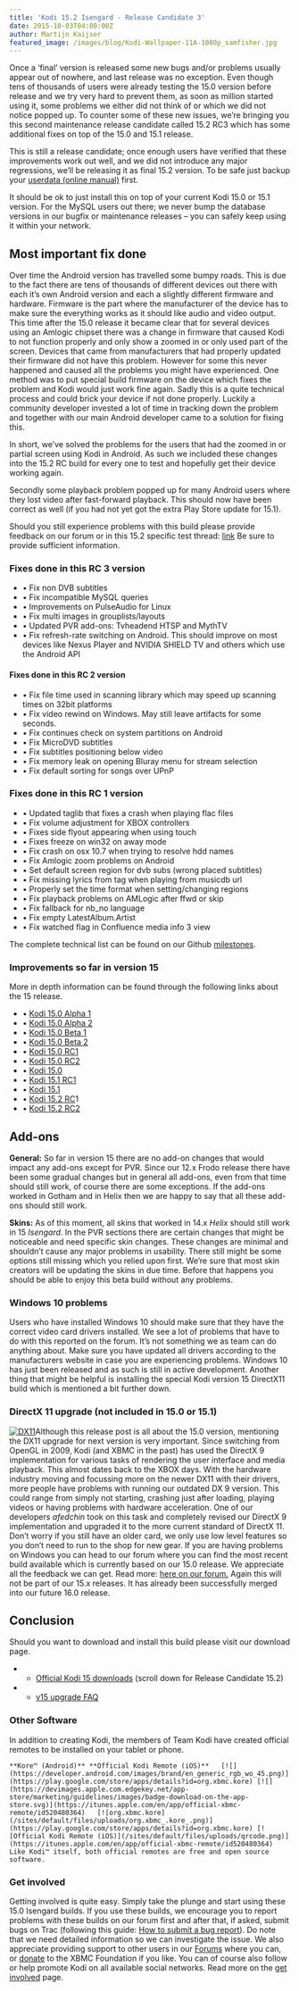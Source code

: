 ```yaml
---
title: 'Kodi 15.2 Isengard - Release Candidate 3'
date: 2015-10-03T04:00:00Z
author: Martijn Kaijser
featured_image: /images/blog/Kodi-Wallpaper-11A-1080p_samfisher.jpg
---
```

Once a ‘final’ version is released some new bugs and/or problems usually appear out of nowhere, and last release was no exception. Even though tens of thousands of users were already testing the 15.0 version before release and we try very hard to prevent them, as soon as million started using it, some problems we either did not think of or which we did not notice popped up. To counter some of these new issues, we’re bringing you this second maintenance release candidate called 15.2 RC3 which has some additional fixes on top of the 15.0 and 15.1 release.

 This is still a release candidate; once enough users have verified that these improvements work out well, and we did not introduce any major regressions, we’ll be releasing it as final 15.2 version. To be safe just backup your [userdata (online manual)](https://kodi.wiki/view/Userdata) first.

 It should be ok to just install this on top of your current Kodi 15.0 or 15.1 version. For the MySQL users out there; we never bump the database versions in our bugfix or maintenance releases – you can safely keep using it within your network.

 Most important fix done
-----------------------

 Over time the Android version has travelled some bumpy roads. This is due to the fact there are tens of thousands of different devices out there with each it’s own Android version and each a slightly different firmware and hardware. Firmware is the part where the manufacturer of the device has to make sure the everything works as it should like audio and video output. This time after the 15.0 release it became clear that for several devices using an Amlogic chipset there was a change in firmware that caused Kodi to not function properly and only show a zoomed in or only used part of the screen. Devices that came from manufacturers that had properly updated their firmware did not have this problem. However for some this never happened and caused all the problems you might have experienced. One method was to put special build firmware on the device which fixes the problem and Kodi would just work fine again. Sadly this is a quite technical process and could brick your device if not done properly. Luckily a community developer invested a lot of time in tracking down the problem and together with our main Android developer came to a solution for fixing this.

 In short, we’ve solved the problems for the users that had the zoomed in or partial screen using Kodi in Android. As such we included these changes into the 15.2 RC build for every one to test and hopefully get their device working again.

 Secondly some playback problem popped up for many Android users where they lost video after fast-forward playback. This should now have been correct as well (if you had not yet got the extra Play Store update for 15.1).

 Should you still experience problems with this build please provide feedback on our forum or in this 15.2 specific test thread: [link](https://forum.kodi.tv/showthread.php?tid=233293) Be sure to provide sufficient information.

 ### Fixes done in this RC 3 version

 
 * • Fix non DVB subtitles
 * • Fix incompatible MySQL queries
 * • Improvements on PulseAudio for Linux
 * • Fix multi images in grouplists/layouts
 * • Updated PVR add-ons: Tvheadend HTSP and MythTV
 * • Fix refresh-rate switching on Android. This should improve on most devices like Nexus Player and NVIDIA SHIELD TV and others which use the Android API
 
  #### **Fixes done in this RC 2 version**

 
 * • Fix file time used in scanning library which may speed up scanning times on 32bit platforms
 * • Fix video rewind on Windows. May still leave artifacts for some seconds.
 * • Fix continues check on system partitions on Android
 * • Fix MicroDVD subtitles
 * • Fix subtitles positioning below video
 * • Fix memory leak on opening Bluray menu for stream selection
 * • Fix default sorting for songs over UPnP
 
 ### Fixes done in this RC 1 version

 
 * • Updated taglib that fixes a crash when playing flac files
 * • Fix volume adjustment for XBOX controllers
 * • Fixes side flyout appearing when using touch
 * • Fixes freeze on win32 on away mode
 * • Fix crash on osx 10.7 when trying to resolve hdd names
 * • Fix Amlogic zoom problems on Android
 * • Set default screen region for dvb subs (wrong placed subtitles)
 * • Fix missing lyrics from tag when playing from musicdb url
 * • Properly set the time format when setting/changing regions
 * • Fix playback problems on AMLogic after ffwd or skip
 * • Fix fallback for nb\_no language
 * • Fix empty LatestAlbum.Artist
 * • Fix watched flag in Confluence media info 3 view
 
 The complete technical list can be found on our Github [milestones](https://github.com/xbmc/xbmc/issues?q=milestone%3A%22Isengard+15.2%22+is%3Aclosed).

 ### Improvements so far in version 15

 More in depth information can be found through the following links about the 15 release.

 
 * • [Kodi 15.0 Alpha 1](/article/kodi-150-alpha-1-road-isengard)
 * • [Kodi 15.0 Alpha 2](/article/kodi-150-isengard-alpha-2)
 * • [Kodi 15.0 Beta 1](/article/kodi-150-isengard-beta-1 "Kodi 15.0 Isengard – Beta 1")
 * • [Kodi 15.0 Beta 2](/article/kodi-150-isengard--beta-2 "Kodi 15.0 Isengard – Beta 2")
 * • [Kodi 15.0 RC1](/article/kodi-150-isengard-rc-1)
 * • [Kodi 15.0 RC2](/article/kodi-150-isengard--rc-2)
 * • [Kodi 15.0](/article/kodi-150-isengard-one-release-rule-them-all)
 * • [Kodi 15.1 RC1](/article/kodi-151-isengard-release-candidate)
 * • [Kodi 15.1](/article/kodi-151-isengard-maintenance-release)
 * • [Kodi 15.2 RC](/article/kodi-152-isengard-release-candidate)1
 * • [Kodi 15.2 RC2](/article/kodi-152-isengard-release-candidate-2)
 
 Add-ons
-------

 **General:** So far in version 15 there are no add-on changes that would impact any add-ons except for PVR. Since our 12.x Frodo release there have been some gradual changes but in general all add-ons, even from that time should still work, of course there are some exceptions. If the add-ons worked in Gotham and in Helix then we are happy to say that all these add-ons should still work.

 **Skins:** As of this moment, all skins that worked in 14.x *Helix* should still work in 15 *Isengard*. In the PVR sections there are certain changes that might be noticeable and need specific skin changes. These changes are minimal and shouldn’t cause any major problems in usability. There still might be some options still missing which you relied upon first. We’re sure that most skin creators will be updating the skins in due time. Before that happens you should be able to enjoy this beta build without any problems.

 ### Windows 10 problems

 Users who have installed Windows 10 should make sure that they have the correct video card drivers installed. We see a lot of problems that have to do with this reported on the forum. It’s not something we as team can do anything about. Make sure you have updated all drivers according to the manufacturers website in case you are experiencing problems. Windows 10 has just been released and as such is still in active development. Another thing that might be helpful is installing the special Kodi version 15 DirectX11 build which is mentioned a bit further down.

 ###  DirectX 11 upgrade (not included in 15.0 or 15.1)

 [![DX11](/sites/default/files/uploads/DX11.png)](/sites/default/files/uploads/DX11.png)Although this release post is all about the 15.0 version, mentioning the DX11 upgrade for next version is very important. Since switching from OpenGL in 2009, Kodi (and XBMC in the past) has used the DirectX 9 implementation for various tasks of rendering the user interface and media playback. This almost dates back to the XBOX days. With the hardware industry moving and focussing more on the newer DX11 with their drivers, more people have problems with running our outdated DX 9 version. This could range from simply not starting, crashing just after loading, playing videos or having problems with hardware acceleration. One of our developers *afedchin* took on this task and completely revised our DirectX 9 implementation and upgraded it to the more current standard of DirectX 11. Don’t worry if you still have an older card, we only use low level features so you don’t need to run to the shop for new gear. If you are having problems on Windows you can head to our forum where you can find the most recent build available which is currently based on our 15.0 release. We appreciate all the feedback we can get. Read more: [here on our forum.](https://forum.kodi.tv/showthread.php?tid=218274) Again this will not be part of our 15.x releases. It has already been successfully merged into our future 16.0 release.

 Conclusion
----------

 Should you want to download and install this build please visit our download page.

 
 * * [Official Kodi 15 downloads](/download) (scroll down for Release Candidate 15.2)
 * * [v15 upgrade FAQ](https://kodi.wiki/view/Isengard_FAQ)
 
 ### Other Software

 In addition to creating Kodi, the members of Team Kodi have created official remotes to be installed on your tablet or phone.

    **Kore™ (Android)** **Official Kodi Remote (iOS)**   [![](https://developer.android.com/images/brand/en_generic_rgb_wo_45.png)](https://play.google.com/store/apps/details?id=org.xbmc.kore) [![](https://devimages.apple.com.edgekey.net/app-store/marketing/guidelines/images/badge-download-on-the-app-store.svg)](https://itunes.apple.com/en/app/official-xbmc-remote/id520480364)   [![org.xbmc.kore](/sites/default/files/uploads/org.xbmc_.kore_.png)](https://play.google.com/store/apps/details?id=org.xbmc.kore) [![Official Kodi Remote (iOS)](/sites/default/files/uploads/qrcode.png)](https://itunes.apple.com/en/app/official-xbmc-remote/id520480364)    Like Kodi™ itself, both official remotes are free and open source software.

 ### Get involved

 Getting involved is quite easy. Simply take the plunge and start using these 15.0 Isengard builds. If you use these builds, we encourage you to report problems with these builds on our forum first and after that, if asked, submit bugs on Trac (following this guide: [How to submit a bug report](https://kodi.wiki/view/HOW-TO:Submit_a_bug_report)). Do note that we need detailed information so we can investigate the issue. We also appreciate providing support to other users in our [Forums](https://forum.kodi.tv/ "Kodi Forums") where you can, or [donate](/contribute/donate "XBMC Foundation Donations") to the XBMC Foundation if you like. You can of course also follow or help promote Kodi on all available social networks. Read more on the [get involved](/get-involved) page.

  

 